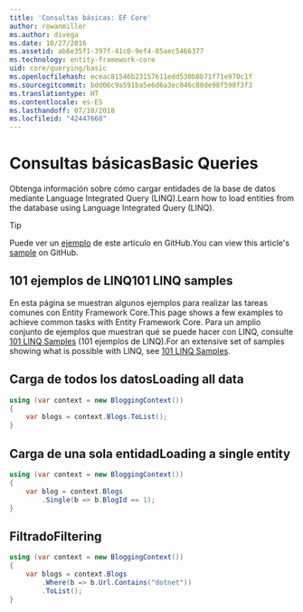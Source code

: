 ```yaml
---
title: 'Consultas básicas: EF Core'
author: rowanmiller
ms.author: divega
ms.date: 10/27/2016
ms.assetid: ab6e35f1-397f-41c0-9ef4-85aec5466377
ms.technology: entity-framework-core
uid: core/querying/basic
ms.openlocfilehash: eceac81546b23157611edd530b8b71f71e970c1f
ms.sourcegitcommit: bdd06c9a591ba5e6d6a3ec046c80de98f598f3f3
ms.translationtype: HT
ms.contentlocale: es-ES
ms.lasthandoff: 07/10/2018
ms.locfileid: "42447668"
---
```

# <a name="basic-queries"></a><span data-ttu-id="72b10-102">Consultas básicas</span><span class="sxs-lookup"><span data-stu-id="72b10-102">Basic Queries</span></span>

<span data-ttu-id="72b10-103">Obtenga información sobre cómo cargar entidades de la base de datos mediante Language Integrated Query (LINQ).</span><span class="sxs-lookup"><span data-stu-id="72b10-103">Learn how to load entities from the database using Language Integrated Query (LINQ).</span></span>

> [!TIP]  
> <span data-ttu-id="72b10-104">Puede ver un [ejemplo](https://github.com/aspnet/EntityFramework.Docs/tree/master/samples/core/Querying) de este artículo en GitHub.</span><span class="sxs-lookup"><span data-stu-id="72b10-104">You can view this article's [sample](https://github.com/aspnet/EntityFramework.Docs/tree/master/samples/core/Querying) on GitHub.</span></span>

## <a name="101-linq-samples"></a><span data-ttu-id="72b10-105">101 ejemplos de LINQ</span><span class="sxs-lookup"><span data-stu-id="72b10-105">101 LINQ samples</span></span>

<span data-ttu-id="72b10-106">En esta página se muestran algunos ejemplos para realizar las tareas comunes con Entity Framework Core.</span><span class="sxs-lookup"><span data-stu-id="72b10-106">This page shows a few examples to achieve common tasks with Entity Framework Core.</span></span> <span data-ttu-id="72b10-107">Para un amplio conjunto de ejemplos que muestran qué se puede hacer con LINQ, consulte [101 LINQ Samples](https://code.msdn.microsoft.com/101-LINQ-Samples-3fb9811b) (101 ejemplos de LINQ).</span><span class="sxs-lookup"><span data-stu-id="72b10-107">For an extensive set of samples showing what is possible with LINQ, see [101 LINQ Samples](https://code.msdn.microsoft.com/101-LINQ-Samples-3fb9811b).</span></span>

## <a name="loading-all-data"></a><span data-ttu-id="72b10-108">Carga de todos los datos</span><span class="sxs-lookup"><span data-stu-id="72b10-108">Loading all data</span></span>

<!-- [!code-csharp[Main](samples/core/Querying/Querying/Basics/Sample.cs)] -->
``` csharp
using (var context = new BloggingContext())
{
    var blogs = context.Blogs.ToList();
}
```

## <a name="loading-a-single-entity"></a><span data-ttu-id="72b10-109">Carga de una sola entidad</span><span class="sxs-lookup"><span data-stu-id="72b10-109">Loading a single entity</span></span>

<!-- [!code-csharp[Main](samples/core/Querying/Querying/Basics/Sample.cs)] -->
``` csharp
using (var context = new BloggingContext())
{
    var blog = context.Blogs
        .Single(b => b.BlogId == 1);
}
```

## <a name="filtering"></a><span data-ttu-id="72b10-110">Filtrado</span><span class="sxs-lookup"><span data-stu-id="72b10-110">Filtering</span></span>

<!-- [!code-csharp[Main](samples/core/Querying/Querying/Basics/Sample.cs)] -->
``` csharp
using (var context = new BloggingContext())
{
    var blogs = context.Blogs
        .Where(b => b.Url.Contains("dotnet"))
        .ToList();
}
```
